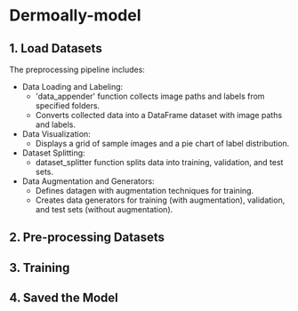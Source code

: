 # Dermoally-model

## 1. Load Datasets 
The preprocessing pipeline includes:
  - Data Loading and Labeling:
    - 'data_appender' function collects image paths and labels from specified folders.
    - Converts collected data into a DataFrame dataset with image paths and labels.
  - Data Visualization:
    - Displays a grid of sample images and a pie chart of label distribution.
  - Dataset Splitting:
    - dataset_splitter function splits data into training, validation, and test sets.
  - Data Augmentation and Generators:
    - Defines datagen with augmentation techniques for training.
    - Creates data generators for training (with augmentation), validation, and test sets (without augmentation).


## 2. Pre-processing Datasets

## 3. Training

## 4. Saved the Model
